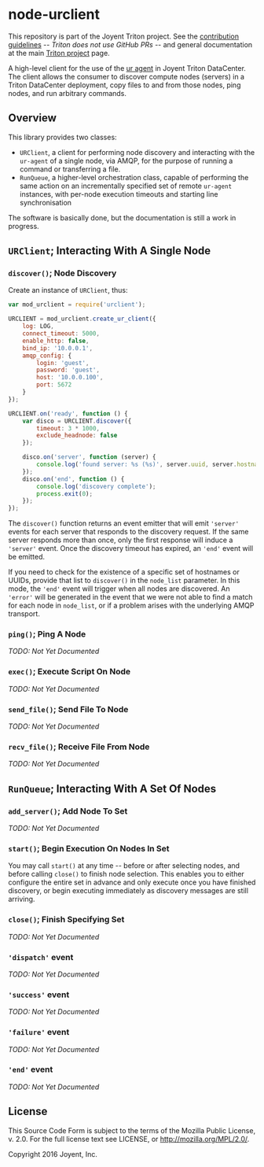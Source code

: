 # node-urclient

This repository is part of the Joyent Triton project. See the [contribution
guidelines](https://github.com/joyent/triton/blob/master/CONTRIBUTING.md) --
*Triton does not use GitHub PRs* -- and general documentation at the main
[Triton project](https://github.com/joyent/triton) page.

A high-level client for the use of the [ur
agent](http://github.com/joyent/sdc-ur-agent) in Joyent Triton DataCenter.  The
client allows the consumer to discover compute nodes (servers) in a Triton
DataCenter deployment, copy files to and from those nodes, ping nodes, and run
arbitrary commands.

## Overview

This library provides two classes:

- `URClient`, a client for performing node discovery and interacting
              with the `ur-agent` of a single node, via AMQP, for the
              purpose of running a command or transferring a file.
- `RunQueue`, a higher-level orchestration class, capable of performing
              the same action on an incrementally specified set of
              remote `ur-agent` instances, with per-node execution
              timeouts and starting line synchronisation

The software is basically done, but the documentation is still a work in
progress.

## `URClient`; Interacting With A Single Node

### `discover()`; Node Discovery

Create an instance of `URClient`, thus:

```javascript
var mod_urclient = require('urclient');

URCLIENT = mod_urclient.create_ur_client({
    log: LOG,
    connect_timeout: 5000,
    enable_http: false,
    bind_ip: '10.0.0.1',
    amqp_config: {
        login: 'guest',
        password: 'guest',
        host: '10.0.0.100',
        port: 5672
    }
});

URCLIENT.on('ready', function () {
    var disco = URCLIENT.discover({
        timeout: 3 * 1000,
        exclude_headnode: false
    });

    disco.on('server', function (server) {
        console.log('found server: %s (%s)', server.uuid, server.hostname);
    });
    disco.on('end', function () {
        console.log('discovery complete');
        process.exit(0);
    });
});
```

The `discover()` function returns an event emitter that will emit `'server'`
events for each server that responds to the discovery request.  If the same
server responds more than once, only the first response will induce a
`'server'` event.  Once the discovery timeout has expired, an `'end'` event
will be emitted.

If you need to check for the existence of a specific set of hostnames or UUIDs,
provide that list to `discover()` in the `node_list` parameter.  In this mode,
the `'end'` event will trigger when all nodes are discovered.  An `'error'`
will be generated in the event that we were not able to find a match for each
node in `node_list`, or if a problem arises with the underlying AMQP transport.

### `ping()`; Ping A Node

*TODO: Not Yet Documented*

### `exec()`; Execute Script On Node

*TODO: Not Yet Documented*

### `send_file()`; Send File To Node

*TODO: Not Yet Documented*

### `recv_file()`; Receive File From Node

*TODO: Not Yet Documented*

## `RunQueue`; Interacting With A Set Of Nodes

### `add_server()`; Add Node To Set

*TODO: Not Yet Documented*

### `start()`; Begin Execution On Nodes In Set

You may call `start()` at any time -- before or after selecting nodes, and
before calling `close()` to finish node selection.  This enables you to either
configure the entire set in advance and only execute once you have finished
discovery, or begin executing immediately as discovery messages are still
arriving.

### `close()`; Finish Specifying Set

*TODO: Not Yet Documented*

### `'dispatch'` event

*TODO: Not Yet Documented*

### `'success'` event

*TODO: Not Yet Documented*

### `'failure'` event

*TODO: Not Yet Documented*

### `'end'` event

*TODO: Not Yet Documented*

## License

This Source Code Form is subject to the terms of the Mozilla Public License, v.
2.0.  For the full license text see LICENSE, or http://mozilla.org/MPL/2.0/.

Copyright 2016 Joyent, Inc.
